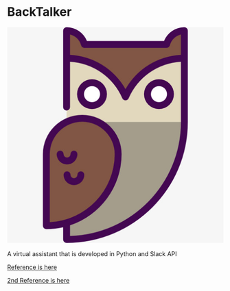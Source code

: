 # BackTalker

![logo](images/owlLogo.jpg)

A virtual assistant that is developed in Python and Slack API

[Reference is here](https://www.fullstackpython.com/blog/build-first-slack-bot-python.html)

[2nd Reference is here](https://medium.com/@adakaminkure/how-and-why-i-build-a-bot-for-slack-in-python-de862cd91e21)
